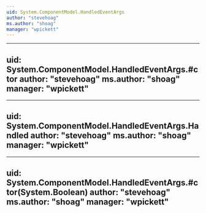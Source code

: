 ```yaml
---
uid: System.ComponentModel.HandledEventArgs
author: "stevehoag"
ms.author: "shoag"
manager: "wpickett"
---
```


---
uid: System.ComponentModel.HandledEventArgs.#ctor
author: "stevehoag"
ms.author: "shoag"
manager: "wpickett"
---

---
uid: System.ComponentModel.HandledEventArgs.Handled
author: "stevehoag"
ms.author: "shoag"
manager: "wpickett"
---

---
uid: System.ComponentModel.HandledEventArgs.#ctor(System.Boolean)
author: "stevehoag"
ms.author: "shoag"
manager: "wpickett"
---
